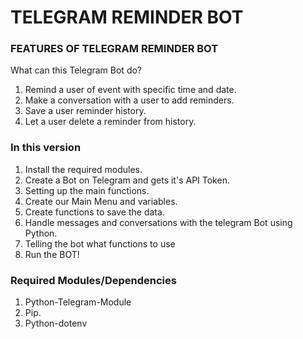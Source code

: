 # TELEGRAM REMINDER BOT

### FEATURES OF TELEGRAM REMINDER BOT

  What can this Telegram Bot do?
  1. Remind a user of event with specific time and date.
  2. Make a conversation with a user to add reminders.
  3. Save a user reminder history.
  4. Let a user delete a reminder from history.

### In this version
  1. Install the required modules.
  2. Create a Bot on Telegram and gets it's API Token.
  3. Setting up the main functions. 
  4. Create our Main Menu and variables.
  5. Create functions to save the data.
  6. Handle messages and conversations with the telegram Bot using Python.
  7. Telling the bot what functions to use
  8. Run the BOT!

### Required Modules/Dependencies
  1. Python-Telegram-Module
  2. Pip.
  3. Python-dotenv
